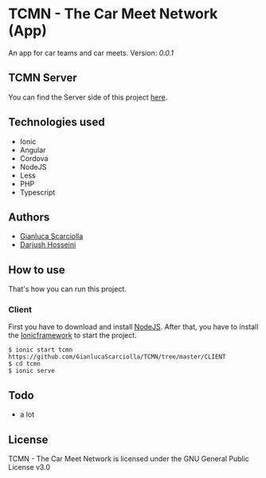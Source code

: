 # TCMN - The Car Meet Network (App)
An app for car teams and car meets.
Version: _0.0.1_


## TCMN Server
You can find the Server side of this project [here](https://github.com/GianlucaScarciolla/TCMN-Server).

## Technologies used

- Ionic
- Angular
- Cordova
- NodeJS
- Less
- PHP
- Typescript

## Authors

- [Gianluca Scarciolla](https://github.com/gianlucascarciolla)
- [Darjush Hosseini](https://github.com/darjush96)

## How to use
That's how you can run this project.

### Client

First you have to download and install [NodeJS](https://nodejs.org/en/).
After that, you have to install the [Ionicframework](https://ionicframework.com/getting-started) to start the project.

```
$ ionic start tcmn https://github.com/GianlucaScarciolla/TCMN/tree/master/CLIENT
$ cd tcmn
$ ionic serve
```

## Todo
* a lot

## License

TCMN - The Car Meet Network is licensed under the GNU General Public License v3.0
